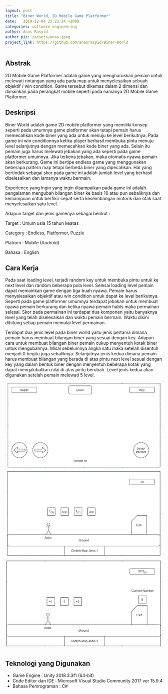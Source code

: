 ```yaml
---
layout: post
title: "Biner World, 2D Mobile Game Platformer"
date:   2019-12-04 22:23:24 +1000
categories: software engineering 
author: Anas Rasyid
author_pic: /assets/anas.jpeg 
project_link: https://github.com/anasrasyid/Biner-World
---
```

## Abstrak

2D Mobile Game Platformer adalah game yang mengharuskan pemain untuk melewati rintangan yang ada pada map untuk menyelesaikan sebuah objektif / win condition. Game tersebut dikemas dalam 2 dimensi dan dimainkan pada perangkat mobile seperti pada namanya 2D Mobile Game Platformer.


## Deskripsi

Biner World adalah game 2D mobile platformer yang memiliki konsep seperti pada umumnya game platformer akan tetapi pemain harus memecahkan kode biner yang ada untuk menuju ke level berikutnya. Pada game ini win conditionnya ketika player berhasil membuka pintu menuju level selanjutnya dengan memecahkan kode biner yang ada. Selain itu pemain juga harus melewati jebakan yang ada seperti pada game platformer umumnya. Jika terkena jebakan, maka otomatis nyawa pemain akan berkurang. Game ini bertipe endless game yang menggunakan beberapa pattern map tetapi berbeda biner yang dipecahkan. Hal yang bertindak sebagai skor pada game ini adalah jumlah level yang berhasil diselesaikan dan lamanya waktu bermain.

Experience yang ingin yang ingin disampaikan pada game ini adalah pengalaman mengubah bilangan biner ke basis 10 atau pun sebaliknya dan kemampuan untuk berfikir cepat serta keseimbangan motorik dan otak saat menyelesaikan satu level.

Adapun target dan jenis gamenya  sebagai berikut :

Target         : Umum usia 15 tahun keatas

Category        : Endless, Platformer, Puzzle

Platrom        : Mobile (Android)

Bahasa        : English


## Cara Kerja

Pada saat loading level, terjadi random key untuk membuka pintu untuk ke next level dan random beberapa pola level. Selesai loading level pemain dapat memainkan game dengan tiga buah nyawa. Pemain harus menyelesaikan objektif atau win condition untuk dapat ke level berikutnya. Seperti pada game platformer umumnya terdapat jebakan untuk membuat nyawa pemain berkurang dan ketika nyawa pemain habis maka permainan selesai. Skor pada permainan ini terdapat dua komponen yaitu banyaknya level yang telah diselesaikan dan waktu pemain bermain. Waktu disini dihitung setiap pemain memulai level permainan.

Terdapat dua jenis level pada biner world yaitu jenis pertama dimana pemain harus membuat bilangan biner yang sesuai dengan key. Adapun cara untuk membuat bilangan biner pemain cukup menyentuh kotak biner untuk mengubahnya. Misal sebelumnya angka satu maka setelah disentuh menjadi 0 begitu juga sebaliknya. Selanjutnya jenis kedua dimana pemain harus membuat bilangan yang berada di atas pintu next level sesuai dengan key yang dalam bentuk biner dengan menyentuh beberapa kotak yang dapat mengakibatkan nilai di atas pintu berubah. Level jenis kedua akan digunakan setelah pemain melewati 5 level.

![](/assets/anas1.png)
![](/assets/anas2.png)
![](/assets/anas3.png)


## Teknologi yang Digunakan
- Game Engine : Unity 2018.3.3f1 (64-bit)
- Code Editor dan IDE : Microsoft Visual Studio Community 2017 ver 15.9.4
- Bahasa Pemrograman : C#